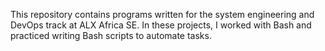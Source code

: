 This repository contains programs written for the system engineering and DevOps track at ALX Africa SE. In these projects, I worked with Bash and practiced writing Bash scripts to automate tasks.
